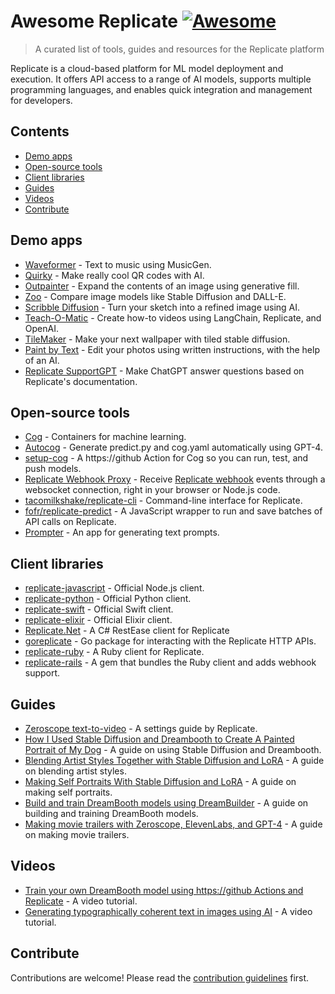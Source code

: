# Awesome Replicate [![Awesome](https://awesome.re/badge.svg)](https://awesome.re)

> A curated list of tools, guides and resources for the Replicate platform

Replicate is a cloud-based platform for ML model deployment and execution. It offers API access to a range of AI models, supports multiple programming languages, and enables quick integration and management for developers.

## Contents

- [Demo apps](#demo-apps)
- [Open-source tools](#open-source-tools)
- [Client libraries](#client-libraries)
- [Guides](#guides)
- [Videos](#videos)
- [Contribute](#contribute)

## Demo apps

- [Waveformer](https://musicgen-waveformer.vercel.app/) - Text to music using MusicGen.
- [Quirky](https://quirky.replicate.dev/) - Make really cool QR codes with AI.
- [Outpainter](https://outpainter.app/) - Expand the contents of an image using generative fill.
- [Zoo](https://zoo.replicate.dev/) - Compare image models like Stable Diffusion and DALL-E.
- [Scribble Diffusion](https://scribblediffusion.com/) - Turn your sketch into a refined image using AI.
- [Teach-O-Matic](https://www.teachomatic.net/) - Create how-to videos using LangChain, Replicate, and OpenAI.
- [TileMaker](https://tilemaker.app/) - Make your next wallpaper with tiled stable diffusion.
- [Paint by Text](https://paintbytext.chat/) - Edit your photos using written instructions, with the help of an AI.
- [Replicate SupportGPT](https://replicate-support-gpt.vercel.app/) - Make ChatGPT answer questions based on Replicate's documentation.

## Open-source tools

- [Cog](https://https://github.com/replicate/cog) - Containers for machine learning.
- [Autocog](https://https://github.com/andreasjansson/AutoCog) - Generate predict.py and cog.yaml automatically using GPT-4.
- [setup-cog](https://https://github.com/replicate/setup-cog) - A https://github Action for Cog so you can run, test, and push models.
- [Replicate Webhook Proxy](https://https://github.com/Pwntus/replicate-webhook-proxy) - Receive [Replicate webhook](https://replicate.com/docs/webhooks) events through a websocket connection, right in your browser or Node.js code.
- [tacomilkshake/replicate-cli](https://https://github.com/tacomilkshake/replicate-cli) - Command-line interface for Replicate.
- [fofr/replicate-predict](https://https://github.com/fofr/replicate-predict) - A JavaScript wrapper to run and save batches of API calls on Replicate.
- [Prompter](https://https://github.com/fofr/prompter.fofr.ai) - An app for generating text prompts.

## Client libraries

- [replicate-javascript](https://github.com/replicate/replicate-javascript) - Official Node.js client.
- [replicate-python](https://github.com/replicate/replicate-python) - Official Python client.
- [replicate-swift](https://github.com/replicate/replicate-swift) - Official Swift client.
- [replicate-elixir](https://github.com/replicate/replicate-elixir) - Official Elixir client.
- [Replicate.Net](https://github.com/StefH/Replicate.Net) - A C# RestEase client for Replicate
- [goreplicate](https://github.com/sausheong/goreplicate) - Go package for interacting with the Replicate HTTP APIs.
- [replicate-ruby](https://github.com/dreamingtulpa/replicate-ruby) - A Ruby client for Replicate.
- [replicate-rails](https://github.com/dreamingtulpa/replicate-rails) - A gem that bundles the Ruby client and adds webhook support.

## Guides

- [Zeroscope text-to-video](https://zeroscope.replicate.dev/) - A settings guide by Replicate.
- [How I Used Stable Diffusion and Dreambooth to Create A Painted Portrait of My Dog](https://www.shruggingface.com/blog/how-i-used-stable-diffusion-and-dreambooth-to-create-a-painted-portrait-of-my-dog) - A guide on using Stable Diffusion and Dreambooth.
- [Blending Artist Styles Together with Stable Diffusion and LoRA](https://www.shruggingface.com/blog/blending-artist-styles-together-with-stable-diffusion-and-lora) - A guide on blending artist styles.
- [Making Self Portraits With Stable Diffusion and LoRA](https://www.shruggingface.com/blog/self-portraits-with-stable-diffusion-and-lora) - A guide on making self portraits.
- [Build and train DreamBooth models using DreamBuilder](https://aurdal.group/blog/build-and-train-dreambooth-models-using-dreambuilder/) - A guide on building and training DreamBooth models.
- [Making movie trailers with Zeroscope, ElevenLabs, and GPT-4](https://www.charlieholtz.com/articles/how-i-make-ai-movies) - A guide on making movie trailers.

## Videos

- [Train your own DreamBooth model using https://github Actions and Replicate](https://www.youtube.com/watch?v=jknKfY13LbY) - A video tutorial.
- [Generating typographically coherent text in images using AI](https://www.youtube.com/watch?v=Z8u7LBB3T74&t=7s) - A video tutorial.

## Contribute

Contributions are welcome! Please read the [contribution guidelines](CONTRIBUTING.md) first.
